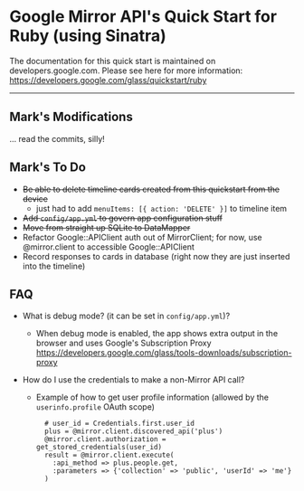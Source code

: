 Google Mirror API's Quick Start for Ruby (using Sinatra)
====

The documentation for this quick start is maintained on developers.google.com.
Please see here for more information:
https://developers.google.com/glass/quickstart/ruby

___________


Mark's Modifications
---
... read the commits, silly!

Mark's To Do
---
- ~~Be able to delete timeline cards created from this quickstart from the device~~
  - just had to add `menuItems: [{ action: 'DELETE' }]` to timeline item
- ~~Add `config/app.yml` to govern app configuration stuff~~
- ~~Move from straight up SQLite to DataMapper~~
- Refactor Google::APIClient auth out of MirrorClient; for now, use @mirror.client to accessible Google::APIClient
- Record responses to cards in database (right now they are just inserted into the timeline)

FAQ
---
- What is debug mode? (it can be set in `config/app.yml`)?
  -  When debug mode is enabled, the app shows extra output in the browser and uses Google's Subscription Proxy https://developers.google.com/glass/tools-downloads/subscription-proxy

- How do I use the credentials to make a non-Mirror API call?
  - Example of how to get user profile information (allowed by the `userinfo.profile` OAuth scope)
  
    ````
      # user_id = Credentials.first.user_id
      plus = @mirror.client.discovered_api('plus')
      @mirror.client.authorization = get_stored_credentials(user_id)
      result = @mirror.client.execute(
        :api_method => plus.people.get,
        :parameters => {'collection' => 'public', 'userId' => 'me'}
      )
